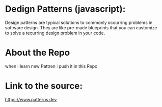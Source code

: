 # Dedign Patterns (javascript):
Design patterns are typical solutions to commonly occurring problems in software design. They are like pre-made blueprints that you can customize to solve a recurring design problem in your code.

# About the Repo
when i learn new Pattren i push it in this Repo

# Link to the source:
https://www.patterns.dev


